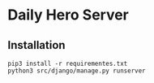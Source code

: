 # Daily Hero Server



## Installation

```
pip3 install -r requirementes.txt
python3 src/django/manage.py runserver
```



